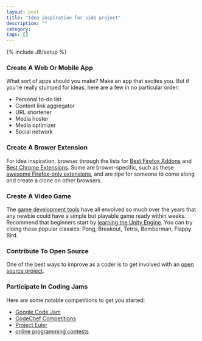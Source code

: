 ```yaml
---
layout: post
title: "Idea inspiration for side project"
description: ""
category: 
tags: []
---
```

{% include JB/setup %}

### Create A Web Or Mobile App

What sort of apps should you make? Make an app that excites you.
But if you're really stumped for ideas, here are a few in no particular order: 

- Personal to-do list
- Content link aggregator
- URL shortener
- Media hoster
- Media optimizer
- Social network

### Create A Brower Extension

For idea inspiration, browser through the lists for [Best Firefox Addons](http://www.makeuseof.com/pages/best-firefox-addons) and [Best Chrome Extensions](http://www.makeuseof.com/pages/best-chrome-extensions). Some are brower-specific, such as these [awesome Firefox-only extensions](http://www.makeuseof.com/tag/7-extensions-firefox-users-love-browser/), and are ripe for someone to come along and create a clone on other browsers.

### Create A Video Game

The [game development tools](http://www.makeuseof.com/tag/five-free-game-development-tools-make-your-own-games/) have all envolved so much over the years that any newbie could have a simple but playable game ready within weeks. Recommend that beginners start by [learning the Unity Engine](http://www.makeuseof.com/tag/programming-game-unity-beginners-guide/). You can try cloing these popular classics: Pong, Breakout, Tetris, Bomberman, Flappy Bird.

### Contribute To Open Source

One of the best ways to improve as a coder is to get involved with an [open source project](http://www.makeuseof.com/tag/the-10-best-open-source-projects-you-should-be-volunteering-to-help-with/).

### Participate In Coding Jams

Here are some notable competitions to get you started:

- [Google Code Jam](https://code.google.com/codejam/)
- [CodeChef Competitions](http://www.codechef.com/contests)
- [Project Euler](https://projecteuler.net/)
- [online programming contests](http://www.makeuseof.com/tag/8-onlineprogramming-contests-challenge-win/)
